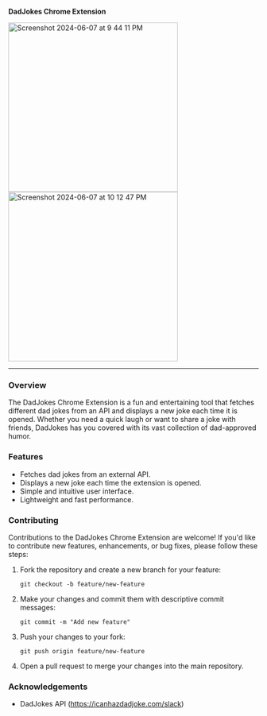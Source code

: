 **DadJokes Chrome Extension**

<img width="341" alt="Screenshot 2024-06-07 at 9 44 11 PM" src="https://github.com/nilaysrivastava/ChromeExtension-DadJokes/assets/139038819/ccd26ca5-d3f7-4112-a82f-0b4e801f4ae0">
<img width="341" alt="Screenshot 2024-06-07 at 10 12 47 PM" src="https://github.com/nilaysrivastava/ChromeExtension-DadJokes/assets/139038819/556225dc-6f5d-4d3c-8e27-54ec3a639b3d">

---

### Overview

The DadJokes Chrome Extension is a fun and entertaining tool that fetches different dad jokes from an API and displays a new joke each time it is opened. Whether you need a quick laugh or want to share a joke with friends, DadJokes has you covered with its vast collection of dad-approved humor.

### Features

- Fetches dad jokes from an external API.
- Displays a new joke each time the extension is opened.
- Simple and intuitive user interface.
- Lightweight and fast performance.

### Contributing

Contributions to the DadJokes Chrome Extension are welcome! If you'd like to contribute new features, enhancements, or bug fixes, please follow these steps:

1. Fork the repository and create a new branch for your feature:

   ```
   git checkout -b feature/new-feature
   ```

2. Make your changes and commit them with descriptive commit messages:

   ```
   git commit -m "Add new feature"
   ```

3. Push your changes to your fork:

   ```
   git push origin feature/new-feature
   ```

4. Open a pull request to merge your changes into the main repository.


### Acknowledgements

- DadJokes API (https://icanhazdadjoke.com/slack)

